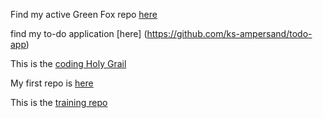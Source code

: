 Find my active Green Fox repo [here](https://github.com/green-fox-academy/KsAmpersand)

find my to-do application [here] (https://github.com/ks-ampersand/todo-app)

This is the [coding Holy Grail](https://github.com/green-fox-academy/teaching-materials/tree/master/syllabus)

My first repo is [here](https://github.com/KsAmpersand/git-lesson-repository)

This is the [training repo](https://github.com/KsAmpersand/git_test)


